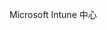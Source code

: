 <Token xmlns:xlink="http://www.w3.org/1999/xlink">Microsoft Intune 中心</Token>

<!--HONumber=May16_HO2-->


